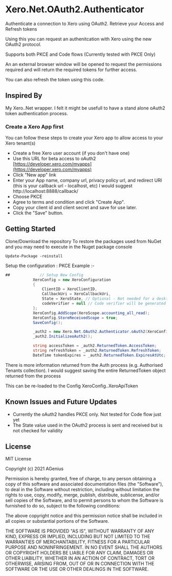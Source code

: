 # Xero.Net.OAuth2.Authenticator
Authenticate a connection to Xero using OAuth2. Retrieve your Access and Refresh tokens

Using this you can request an authenitcation with Xero using the new OAuth2 protocol.

Supports both PKCE and Code flows (Currently tested with PKCE Only)

An an external browser window will be opened to request the permissions required and will return the required tokens for further access.

You can also refresh the token using this code.

## Inspired By
My Xero..Net wrapper. I felt it might be usefull to have a stand alone oAuth2 token authentication process.

### Create a Xero App first 
You can follow these steps to create your Xero app to allow access to your Xero tenant(s)

* Create a free Xero user account (if you don't have one)
* Use this URL for beta access to oAuth2 [https://developer.xero.com/myapps](https://developer.xero.com/myapps)
* Click "New app" link
* Enter your App name, company url, privacy policy url, and redirect URI (this is your callback url - localhost, etc) I would suggest http://localhost:8888/callback/
* Choose PKCE
* Agree to terms and condition and click "Create App".
* Copy your client id and client secret and save for use later.
* Click the "Save" button. 

## Getting Started
Clone/Download the repository
To restore the packages used from NuGet and you may need to execute in the Nuget package console

``
Update-Package -reinstall
``

Setup the configuration : PKCE Example :-

```c#
##             // Setup New Config
            XeroConfig = new XeroConfiguration
            {
                ClientID = XeroClientID,
                CallbackUri = XeroCallbackUri,
                State = XeroState, // Optional - Not needed for a desktop app
                codeVerifier = null // Code verifier will be generated if empty
            };
            XeroConfig.AddScope(XeroScope.accounting_all_read);
            XeroConfig.StoreReceivedScope = true;
            SaveConfig();

            _auth2 = new Xero.Net.OAuth2.Authenticator.oAuth2(XeroConfig);
            _auth2.InitializeoAuth2();

            string accessToken = _auth2.ReturnedToken.AccessToken;
            string refreshToken = _auth2.ReturnedToken.RefreshToken;
            DateTime tokenExpires = _auth2.ReturnedToken.ExpiresAtUtc;

```

There is more information returned from the Auth process (e.g. Authorised Tenants collection). I would suggest saving the entire ReturnedToken object returned from the process

This can be re-loaded to the Config   XeroConfig..XeroApiToken

## Known Issues and Future Updates
* Currently the oAuth2 handles PKCE only. Not tested for Code flow just yet
* The State value used in the OAuth2 process is sent and received but is not checked for validity


## License

MIT License

Copyright (c) 2021 AGenius

Permission is hereby granted, free of charge, to any person obtaining a copy
of this software and associated documentation files (the "Software"), to deal
in the Software without restriction, including without limitation the rights
to use, copy, modify, merge, publish, distribute, sublicense, and/or sell
copies of the Software, and to permit persons to whom the Software is
furnished to do so, subject to the following conditions:

The above copyright notice and this permission notice shall be included in all
copies or substantial portions of the Software.

THE SOFTWARE IS PROVIDED "AS IS", WITHOUT WARRANTY OF ANY KIND, EXPRESS OR
IMPLIED, INCLUDING BUT NOT LIMITED TO THE WARRANTIES OF MERCHANTABILITY,
FITNESS FOR A PARTICULAR PURPOSE AND NONINFRINGEMENT. IN NO EVENT SHALL THE
AUTHORS OR COPYRIGHT HOLDERS BE LIABLE FOR ANY CLAIM, DAMAGES OR OTHER
LIABILITY, WHETHER IN AN ACTION OF CONTRACT, TORT OR OTHERWISE, ARISING FROM,
OUT OF OR IN CONNECTION WITH THE SOFTWARE OR THE USE OR OTHER DEALINGS IN THE
SOFTWARE.